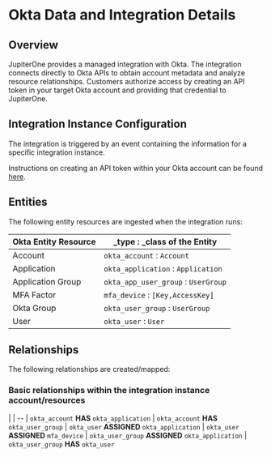 # Okta Data and Integration Details

## Overview

JupiterOne provides a managed integration with Okta. The integration connects
directly to Okta APIs to obtain account metadata and analyze resource
relationships. Customers authorize access by creating an API token in your
target Okta account and providing that credential to JupiterOne.

## Integration Instance Configuration

The integration is triggered by an event containing the information for a
specific integration instance.

Instructions on creating an API token within your Okta account can be found
[here][1].

[1]: https://developer.okta.com/docs/api/getting_started/getting_a_token

## Entities

The following entity resources are ingested when the integration runs:

| Okta Entity Resource   | _type : _class of the Entity
| -----------            | -----------
| Account                | `okta_account`        : `Account`
| Application            | `okta_application`    : `Application`
| Application Group      | `okta_app_user_group` : `UserGroup`
| MFA Factor             | `mfa_device`          : `[Key,AccessKey]`
| Okta Group             | `okta_user_group`     : `UserGroup`
| User                   | `okta_user`           : `User`

## Relationships

The following relationships are created/mapped:

### Basic relationships within the integration instance account/resources

|
| --
| `okta_account`    **HAS** `okta_application`
| `okta_account`    **HAS** `okta_user_group`
| `okta_user`       **ASSIGNED** `okta_application`
| `okta_user`       **ASSIGNED** `mfa_device`
| `okta_user_group` **ASSIGNED** `okta_application`
| `okta_user_group` **HAS** `okta_user`

